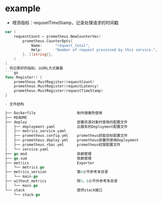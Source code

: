 # example

- 增添指标：requsetTimeStamp，记录处理请求的时间戳
````go
var (
	requestCount = prometheus.NewCounterVec(
		prometheus.CounterOpts{
			Name:      "request_total",
			Help:      "Number of request processed by this service.",
		}, []string{},
	)
)
- 将记录好的指标，以URL方式暴露
````go
func Register() {
	prometheus.MustRegister(requestCount)
	prometheus.MustRegister(requestLatency)
	prometheus.MustRegister(requestTimeStamp)
}

- 文件结构

├── Dockerfile                   制作镜像所使用
├── README
├── deploy                       部署资源对象时使用的配置文件
│   ├── deployment.yaml          云服务的Deployment配置文件
│   ├── metrics_service.yaml     
│   ├── prometheus.config.yml    prometheus抓取目标配置文件
│   ├── prometheus.deploy.yml    prometheus部署所使用Deployment
│   ├── prometheus.rbac.yml      prometheus权限配置文件
│   └── service.yaml
├── go.mod                       依赖管理
├── go.sum                       依赖管理
├── metrics                      Exporter
│   └── metrics.go
├── metrics_version              第6小节参考本目录
│   └── main.go
├── without_metrics              除5，6小节外参考本目录
│   └── main.go
└── stack                        提供stack接口
    └── stack.go
